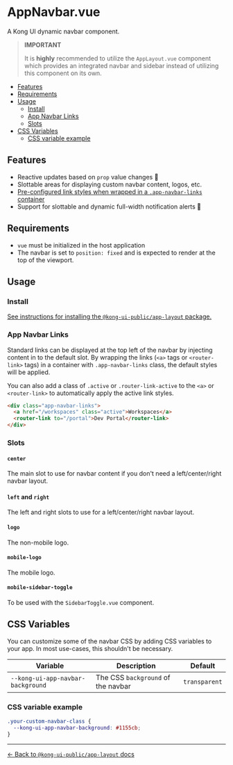 # AppNavbar.vue

A Kong UI dynamic navbar component.

> **IMPORTANT**
>
> It is **highly** recommended to utilize the `AppLayout.vue` component which provides an integrated navbar and sidebar instead of utilizing this component on its own.

- [Features](#features)
- [Requirements](#requirements)
- [Usage](#usage)
  - [Install](#install)
  - [App Navbar Links](#app-navbar-links)
  - [Slots](#slots)
- [CSS Variables](#css-variables)
  - [CSS variable example](#css-variable-example)

## Features

- Reactive updates based on `prop` value changes :rocket:
- Slottable areas for displaying custom navbar content, logos, etc.
- [Pre-configured link styles when wrapped in a `.app-navbar-links` container](#app-navbar-links)
- Support for slottable and dynamic full-width notification alerts :triangular_flag_on_post:

## Requirements

- `vue` must be initialized in the host application
- The navbar is set to `position: fixed` and is expected to render at the top of the viewport.

## Usage

### Install

[See instructions for installing the `@kong-ui-public/app-layout` package.](../README.md#install)

### App Navbar Links

Standard links can be displayed at the top left of the navbar by injecting content in to the default slot. By wrapping the links (`<a>` tags or `<router-link>` tags) in a container with `.app-navbar-links` class, the default styles will be applied.

You can also add a class of `.active` or `.router-link-active` to the `<a>` or `<router-link>` to automatically apply the active link styles.

```html
<div class="app-navbar-links">
  <a href="/workspaces" class="active">Workspaces</a>
  <router-link to="/portal">Dev Portal</router-link>
</div>
```

### Slots

#### `center`

The main slot to use for navbar content if you don't need a left/center/right navbar layout.

#### `left` and `right`

The left and right slots to use for a left/center/right navbar layout.

#### `logo`

The non-mobile logo.

#### `mobile-logo`

The mobile logo.

#### `mobile-sidebar-toggle`

To be used with the `SidebarToggle.vue` component.

## CSS Variables

You can customize some of the navbar CSS by adding CSS variables to your app. In most use-cases, this shouldn't be necessary.

Variable | Description | Default
---------|----------|---------
`--kong-ui-app-navbar-background` | The CSS `background` of the navbar | `transparent`

### CSS variable example

```scss
.your-custom-navbar-class {
  --kong-ui-app-navbar-background: #1155cb;
}
```

---

[← Back to `@kong-ui-public/app-layout` docs](../README.md)
